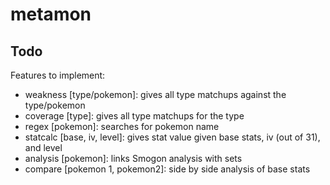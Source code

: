 # metamon

## Todo

Features to implement:

- weakness [type/pokemon]: gives all type matchups against the type/pokemon
- coverage [type]: gives all type matchups for the type
- regex [pokemon]: searches for pokemon name
- statcalc [base, iv, level]: gives stat value given base stats, iv (out of 31), and level
- analysis [pokemon]: links Smogon analysis with sets
- compare [pokemon 1, pokemon2]: side by side analysis of base stats